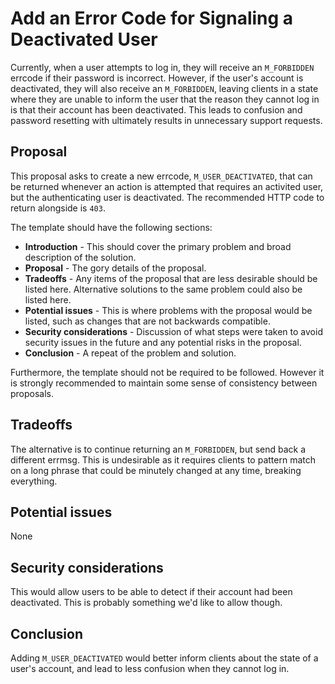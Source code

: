 # Add an Error Code for Signaling a Deactivated User

Currently, when a user attempts to log in, they will receive an `M_FORBIDDEN`
errcode if their password is incorrect. However, if the user's account is
deactivated, they will also receive an `M_FORBIDDEN`, leaving clients in a
state where they are unable to inform the user that the reason they cannot
log in is that their account has been deactivated. This leads to confusion
and password resetting with ultimately results in unnecessary support
requests.

## Proposal

This proposal asks to create a new errcode, `M_USER_DEACTIVATED`, that can be
returned whenever an action is attempted that requires an activited user, but
the authenticating user is deactivated. The recommended HTTP code to return
alongside is `403`.

The template should have the following sections:

* **Introduction** - This should cover the primary problem and broad description of the solution.
* **Proposal** - The gory details of the proposal.
* **Tradeoffs** - Any items of the proposal that are less desirable should be listed here. Alternative
  solutions to the same problem could also be listed here.
* **Potential issues** - This is where problems with the proposal would be listed, such as changes
  that are not backwards compatible.
* **Security considerations** - Discussion of what steps were taken to avoid security issues in the
  future and any potential risks in the proposal.
* **Conclusion** - A repeat of the problem and solution.

Furthermore, the template should not be required to be followed. However it is strongly recommended to
maintain some sense of consistency between proposals.


## Tradeoffs

The alternative is to continue returning an `M_FORBIDDEN`, but send back a
different errmsg. This is undesirable as it requires clients to pattern match
on a long phrase that could be minutely changed at any time, breaking
everything.

## Potential issues

None

## Security considerations

This would allow users to be able to detect if their account had been
deactivated. This is probably something we'd like to allow though.

## Conclusion

Adding `M_USER_DEACTIVATED` would better inform clients about the state of a
user's account, and lead to less confusion when they cannot log in.
